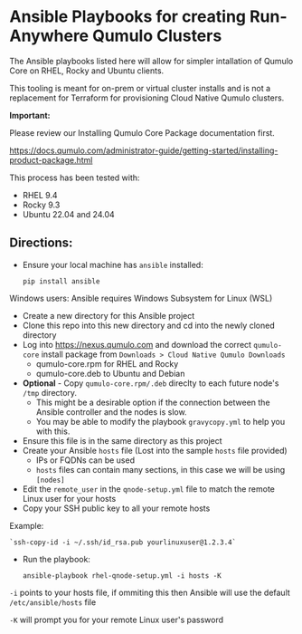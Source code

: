 # Ansible Playbooks for creating Run-Anywhere Qumulo Clusters

The Ansible playbooks listed here will allow for simpler intallation of Qumulo Core on RHEL, Rocky and Ubuntu clients.

This tooling is meant for on-prem or virtual cluster installs and is not a replacement for Terraform for provisioning Cloud
Native Qumulo clusters.

**Important:**

Please review our Installing Qumulo Core Package documentation first.

https://docs.qumulo.com/administrator-guide/getting-started/installing-product-package.html


This process has been tested with:

- RHEL 9.4
- Rocky 9.3
- Ubuntu 22.04 and 24.04


## Directions:

- Ensure your local machine has `ansible` installed:

    `pip install ansible`

Windows users: Ansible requires Windows Subsystem for Linux (WSL)

- Create a new directory for this Ansible project
- Clone this repo into this new directory and cd into the newly cloned directory
- Log into https://nexus.qumulo.com and download the correct `qumulo-core` install package from `Downloads > Cloud Native Qumulo Downloads`
    - qumulo-core.rpm for RHEL and Rocky
    - qumulo-core.deb to Ubuntu and Debian
- **Optional** - Copy `qumulo-core.rpm/.deb` direclty to each future node's `/tmp` directory.
    - This might be a desirable option if the connection between the Ansible controller and the nodes is slow.
    - You may be able to modify the playbook `gravycopy.yml` to help you with this.
- Ensure this file is in the same directory as this project
- Create your Ansible `hosts` file (Lost into the sample `hosts` file provided)
    - IPs or FQDNs can be used
    - `hosts` files can contain many sections, in this case we will be using `[nodes]`
- Edit the `remote_user` in the `qnode-setup.yml` file to match the remote Linux user for your hosts
- Copy your SSH public key to all your remote hosts

Example:

    `ssh-copy-id -i ~/.ssh/id_rsa.pub yourlinuxuser@1.2.3.4`

- Run the playbook:

    `ansible-playbook rhel-qnode-setup.yml -i hosts -K`

`-i` points to your hosts file, if ommiting this then Ansible will use the default `/etc/ansible/hosts` file

`-K` will prompt you for your remote Linux user's password
